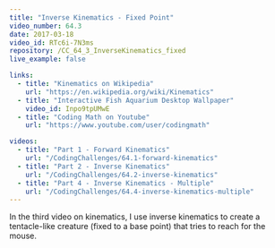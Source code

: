 ```yaml
---
title: "Inverse Kinematics - Fixed Point"
video_number: 64.3
date: 2017-03-18
video_id: RTc6i-7N3ms
repository: /CC_64_3_InverseKinematics_fixed
live_example: false

links:
  - title: "Kinematics on Wikipedia"
    url: "https://en.wikipedia.org/wiki/Kinematics"
  - title: "Interactive Fish Aquarium Desktop Wallpaper"
    video_id: Inpo9tpUMwE
  - title: "Coding Math on Youtube"
    url: "https://www.youtube.com/user/codingmath"

videos:
  - title: "Part 1 - Forward Kinematics"
    url: "/CodingChallenges/64.1-forward-kinematics"
  - title: "Part 2 - Inverse Kinematics"
    url: "/CodingChallenges/64.2-inverse-kinematics"
  - title: "Part 4 - Inverse Kinematics - Multiple"
    url: "/CodingChallenges/64.4-inverse-kinematics-multiple"
---
```


In the third video on kinematics, I use inverse kinematics to create a tentacle-like creature (fixed to a base point) that tries to reach for the mouse.
